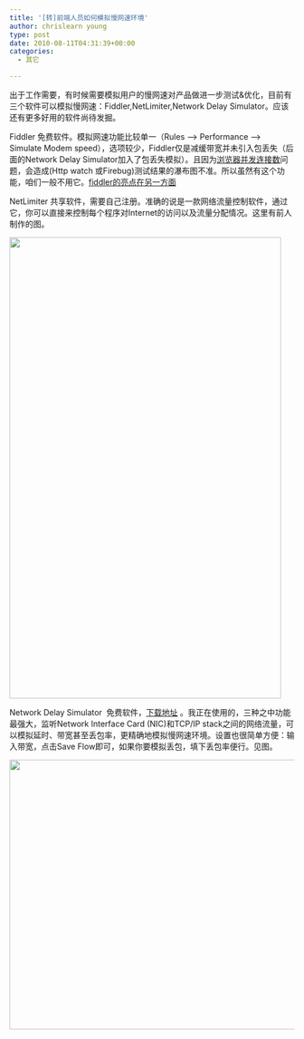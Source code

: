 ```yaml
---
title: '[转]前端人员如何模拟慢网速环境'
author: chrislearn young
type: post
date: 2010-08-11T04:31:39+00:00
categories:
  - 其它

---
```

出于工作需要，有时候需要模拟用户的慢网速对产品做进一步测试&优化，目前有三个软件可以模拟慢网速：Fiddler,NetLimiter,Network Delay Simulator。应该还有更多好用的软件尚待发掘。

<!--more-->
Fiddler 免费软件。模拟网速功能比较单一（Rules &#8211;> Performance &#8211;> Simulate Modem speed），选项较少，Fiddler仅是减缓带宽并未引入包丢失（后面的Network Delay Simulator加入了包丢失模拟）。且因为<a href="http://kanrss.com/v/156071#http://www.chencheng.org/blog/2009/12/31/fiddler-problem/" target="_blank">浏览器并发连接数</a>问题，会造成(Http watch 或Firebug)测试结果的瀑布图不准。所以虽然有这个功能，咱们一般不用它。<a href="http://www.chrislearn.im/index.php/2010/08/11/use-fiddler-case/" target="_blank">fiddler的亮点在另一方面</a>

NetLimiter 共享软件，需要自己注册。准确的说是一款网络流量控制软件，通过它，你可以直接来控制每个程序对Internet的访问以及流量分配情况。这里有前人制作的图。

<img src="http://www.softbunny.net/upload/2009/2/NetLimiter_Pro.png" alt="" width="480" height="814" />

Network Delay Simulator  免费软件，<a href="http://www.akmalabs.com/netsim.php" target="_blank">下载地址</a> 。我正在使用的，三种之中功能最强大，监听Network Interface Card (NIC)和TCP/IP stack之间的网络流量，可以模拟延时、带宽甚至丢包率，更精确地模拟慢网速环境。设置也很简单方便：输入带宽，点击Save Flow即可，如果你要模拟丢包，填下丢包率便行。见图。
  
<img src="http://images.cnblogs.com/cnblogs_com/kaima/network_delay_simulator.jpg" border="0" alt="" width="593" height="476" />
